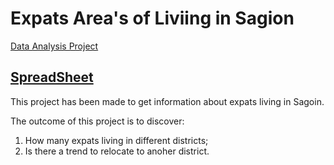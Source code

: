# Expats Area's of Liviing in Sagion

[Data Analysis Project](https://docs.google.com/document/d/1M40bymL9b9bd7c7wKEUGqAhf5QA97YCiSU3yOBK5Kuc/edit)

[SpreadSheet](https://docs.google.com/spreadsheets/d/1dLdP7RqaFwAuqTr_3jlx8KvmTdcRUDwx0sKasoapqRA/edit?usp=sharing)
------------------------------------

This project has been made to get information about expats living in Sagoin.

The outcome of this project is to discover:
1. How many expats living in different districts;
2. Is there a trend to relocate to anoher district.
